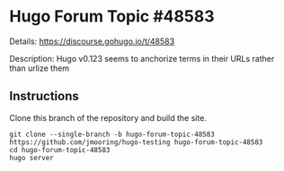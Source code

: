 # Hugo Forum Topic #48583

Details: <https://discourse.gohugo.io/t/48583>

Description: Hugo v0.123 seems to anchorize terms in their URLs rather than urlize them

## Instructions

Clone this branch of the repository and build the site.

```text
git clone --single-branch -b hugo-forum-topic-48583 https://github.com/jmooring/hugo-testing hugo-forum-topic-48583
cd hugo-forum-topic-48583
hugo server
```
